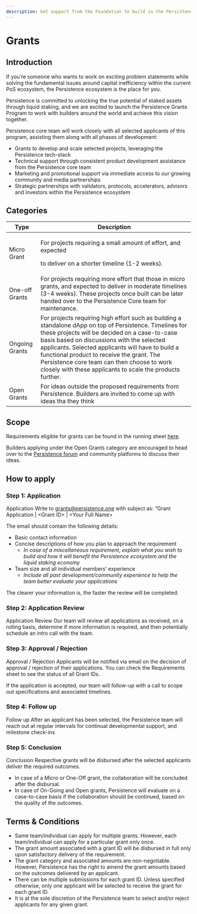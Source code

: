 ```yaml
---
description: Get support from the Foundation to build in the Persistence Ecosystem
---
```


# Grants

## Introduction

If you’re someone who wants to work on exciting problem statements while solving the fundamental issues around capital inefficiency within the current PoS ecosystem, the Persistence ecosystem is the place for you.&#x20;

Persistence is committed to unlocking the true potential of staked assets through liquid staking, and we are excited to launch the Persistence Grants Program to work with builders around the world and achieve this vision together.&#x20;

Persistence core team will work closely with all selected applicants of this program, assisting them along with all phases of development:

* Grants to develop and scale selected projects, leveraging the Persistence tech-stack
* Technical support through consistent product development assistance from the Persistence core team
* Marketing and promotional support via immediate access to our growing community and media partnerships&#x20;
* Strategic partnerships with validators, protocols, accelerators, advisors and investors within the Persistence ecosystem

## Categories

| Type           | Description                                                                                                                                                                                                                                                                                                                                                                                                           |
| -------------- | --------------------------------------------------------------------------------------------------------------------------------------------------------------------------------------------------------------------------------------------------------------------------------------------------------------------------------------------------------------------------------------------------------------------- |
| Micro Grant    | <p>For projects requiring a small amount of effort, and expected</p><p>to deliver on a shorter timeline (1-2 weeks).</p>                                                                                                                                                                                                                                                                                              |
| One-off Grants | For projects requiring more effort that those in micro grants, and expected to deliver in moderate timelines (3-4 weeks). These projects once built can be later handed over to the Persistence Core team for maintenance.                                                                                                                                                                                            |
| Ongoing Grants | For projects requiring high effort such as building a standalone dApp on top of Persistence. Timelines for these projects will be decided on a case-to-case basis based on discussions with the selected applicants. Selected applicants will have to build a functional product to receive the grant. The Persistence core team can then choose to work closely with these applicants to scale the products further. |
| Open Grants    | For ideas outside the proposed requirements from Persistence. Builders are invited to come up with ideas tha they think                                                                                                                                                                                                                                                                                               |

## Scope

Requirements eligible for grants can be found in the running sheet [here](https://docs.google.com/spreadsheets/d/1Vge7KSHS68Fz2\_alFOMvLAjumRYsuDaJeJV1qVPu82k/edit#gid=0).&#x20;

Builders applying under the Open Grants category are encouraged to head over to the [Persistence forum](https://forum.persistence.one/) and community platforms to discuss their ideas.



## How to apply

### Step 1: Application

Application Write to grants@persistence.one with subject as: “Grant Application | \<Grant ID> | \<Your Full Name>

The email should contain the following details:&#x20;

* Basic contact information
* Concise descriptions of how you plan to approach the requirement
  * _In case of a miscellaneous requirement, explain what you wish to build and how it will benefit the Persistence ecosystem and the liquid staking economy_
* Team size and all individual members’ experience
  * _Include all past development/community experience to help the team better evaluate your applications_

The clearer your information is, the faster the review will be completed.&#x20;

### Step 2: Application Review

Application Review Our team will review all applications as received, on a rolling basis, determine if more information is required, and then potentially schedule an intro call with the team.&#x20;

### Step 3: Approval / Rejection

Approval / Rejection Applicants will be notified via email on the decision of approval / rejection of their applications. You can check the Requirements sheet to see the status of all Grant IDs.&#x20;

If the application is accepted, our team will follow-up with a call to scope out specifications and associated timelines.&#x20;

### Step 4: Follow up

Follow up After an applicant has been selected, the Persistence team will reach out at regular intervals for continual developmental support, and milestone check-ins&#x20;

### Step 5: Conclusion

Conclusion Respective grants will be disbursed after the selected applicants deliver the required outcomes.

* In case of a Micro or One-Off grant, the collaboration will be concluded after the disbursal.
* In case of On-Going and Open grants, Persistence will evaluate on a case-to-case basis if the collaboration should be continued, based on the quality of the outcomes.

## Terms & Conditions

* Same team/individual can apply for multiple grants. However, each team/individual can apply for a particular grant only once.
* The grant amount associated with a grant ID will be disbursed in full only upon satisfactory delivery of the requirement.
* The grant category and associated amounts are non-negotiable. However, Persistence has the right to amend the grant amounts based on the outcomes delivered by an applicant.
* There can be multiple submissions for each grant ID. Unless specified otherwise, only one applicant will be selected to receive the grant for each grant ID.
* It is at the sole discretion of the Persistence team to select and/or reject applicants for any given grant.
